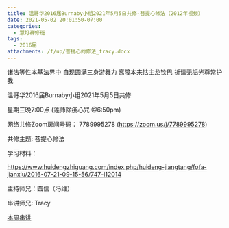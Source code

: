 ```yaml
---
title: 温哥华2016届Burnaby小组2021年5月5日共修-菩提心修法（2012年视频）
date: 2021-05-02 20:01:50-07:00
categories:
  - 慧灯禅修班
tags:
  - 2016届
attachments: /f/up/菩提心的修法_tracy.docx
---
```

诸法等性本基法界中 自现圆满三身游舞力 离障本来怙主龙钦巴 祈请无垢光尊常护我

温哥华2016届Burnaby小组2021年5月5日共修 

星期三晚7:00点 (莲师除疫心咒 @6:50pm)

网络共修Zoom房间号码： 7789995278 (<https://zoom.us/j/7789995278>)

共修主题: 菩提心修法

学习材料：

<https://www.huidengzhiguang.com/index.php/huideng-jiangtang/fofa-jianxiu/2016-07-21-09-15-56/747-l12014>



主持师兄：圆信（冯维）

串讲师兄: Tracy

[本周串讲](/f/up/菩提心的修法_tracy.docx)
